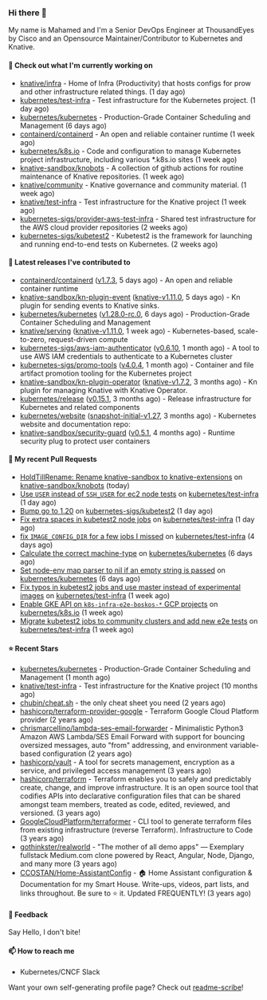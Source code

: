 ### Hi there 👋

My name is Mahamed and I'm a Senior DevOps Engineer at ThousandEyes by Cisco and an Opensource Maintainer/Contributor to Kubernetes and Knative.

#### 👷 Check out what I'm currently working on

- [knative/infra](https://github.com/knative/infra) - Home of Infra (Productivity) that hosts configs for prow and other infrastructure related things. (1 day ago)
- [kubernetes/test-infra](https://github.com/kubernetes/test-infra) - Test infrastructure for the Kubernetes project. (1 day ago)
- [kubernetes/kubernetes](https://github.com/kubernetes/kubernetes) - Production-Grade Container Scheduling and Management (6 days ago)
- [containerd/containerd](https://github.com/containerd/containerd) - An open and reliable container runtime (1 week ago)
- [kubernetes/k8s.io](https://github.com/kubernetes/k8s.io) - Code and configuration to manage Kubernetes project infrastructure, including various *.k8s.io sites (1 week ago)
- [knative-sandbox/knobots](https://github.com/knative-sandbox/knobots) - A collection of github actions for routine maintenance of Knative repositories. (1 week ago)
- [knative/community](https://github.com/knative/community) - Knative governance and community material. (1 week ago)
- [knative/test-infra](https://github.com/knative/test-infra) - Test infrastructure for the Knative project (1 week ago)
- [kubernetes-sigs/provider-aws-test-infra](https://github.com/kubernetes-sigs/provider-aws-test-infra) - Shared test infrastructure for the AWS cloud provider repositories (2 weeks ago)
- [kubernetes-sigs/kubetest2](https://github.com/kubernetes-sigs/kubetest2) - Kubetest2 is the framework for launching and running end-to-end tests on Kubernetes. (2 weeks ago)

#### 🔭 Latest releases I've contributed to

- [containerd/containerd](https://github.com/containerd/containerd) ([v1.7.3](https://github.com/containerd/containerd/releases/tag/v1.7.3), 5 days ago) - An open and reliable container runtime
- [knative-sandbox/kn-plugin-event](https://github.com/knative-sandbox/kn-plugin-event) ([knative-v1.11.0](https://github.com/knative-sandbox/kn-plugin-event/releases/tag/knative-v1.11.0), 5 days ago) - Kn plugin for sending events to Knative sinks.
- [kubernetes/kubernetes](https://github.com/kubernetes/kubernetes) ([v1.28.0-rc.0](https://github.com/kubernetes/kubernetes/releases/tag/v1.28.0-rc.0), 6 days ago) - Production-Grade Container Scheduling and Management
- [knative/serving](https://github.com/knative/serving) ([knative-v1.11.0](https://github.com/knative/serving/releases/tag/knative-v1.11.0), 1 week ago) - Kubernetes-based, scale-to-zero, request-driven compute
- [kubernetes-sigs/aws-iam-authenticator](https://github.com/kubernetes-sigs/aws-iam-authenticator) ([v0.6.10](https://github.com/kubernetes-sigs/aws-iam-authenticator/releases/tag/v0.6.10), 1 month ago) - A tool to use AWS IAM credentials to authenticate to a Kubernetes cluster
- [kubernetes-sigs/promo-tools](https://github.com/kubernetes-sigs/promo-tools) ([v4.0.4](https://github.com/kubernetes-sigs/promo-tools/releases/tag/v4.0.4), 1 month ago) - Container and file artifact promotion tooling for the Kubernetes project
- [knative-sandbox/kn-plugin-operator](https://github.com/knative-sandbox/kn-plugin-operator) ([knative-v1.7.2](https://github.com/knative-sandbox/kn-plugin-operator/releases/tag/knative-v1.7.2), 3 months ago) - Kn plugin for managing Knative with Knative Operator.
- [kubernetes/release](https://github.com/kubernetes/release) ([v0.15.1](https://github.com/kubernetes/release/releases/tag/v0.15.1), 3 months ago) - Release infrastructure for Kubernetes and related components
- [kubernetes/website](https://github.com/kubernetes/website) ([snapshot-initial-v1.27](https://github.com/kubernetes/website/releases/tag/snapshot-initial-v1.27), 3 months ago) - Kubernetes website and documentation repo: 
- [knative-sandbox/security-guard](https://github.com/knative-sandbox/security-guard) ([v0.5.1](https://github.com/knative-sandbox/security-guard/releases/tag/v0.5.1), 4 months ago) - Runtime security plug to protect user containers

#### 🔨 My recent Pull Requests

- [HoldTillRename: Rename knative-sandbox to knative-extensions](https://github.com/knative-sandbox/knobots/pull/320) on [knative-sandbox/knobots](https://github.com/knative-sandbox/knobots) (today)
- [Use `USER` instead of `SSH_USER` for ec2 node tests](https://github.com/kubernetes/test-infra/pull/30251) on [kubernetes/test-infra](https://github.com/kubernetes/test-infra) (1 day ago)
- [Bump go to 1.20](https://github.com/kubernetes-sigs/kubetest2/pull/234) on [kubernetes-sigs/kubetest2](https://github.com/kubernetes-sigs/kubetest2) (1 day ago)
- [Fix extra spaces in kubetest2 node jobs](https://github.com/kubernetes/test-infra/pull/30250) on [kubernetes/test-infra](https://github.com/kubernetes/test-infra) (1 day ago)
- [fix `IMAGE_CONFIG_DIR` for a few jobs I missed](https://github.com/kubernetes/test-infra/pull/30230) on [kubernetes/test-infra](https://github.com/kubernetes/test-infra) (4 days ago)
- [Calculate the correct machine-type](https://github.com/kubernetes/kubernetes/pull/119603) on [kubernetes/kubernetes](https://github.com/kubernetes/kubernetes) (6 days ago)
- [Set node-env map parser to nil if an empty string is passed](https://github.com/kubernetes/kubernetes/pull/119587) on [kubernetes/kubernetes](https://github.com/kubernetes/kubernetes) (6 days ago)
- [Fix typos in kubetest2 jobs and use master instead of experimental images](https://github.com/kubernetes/test-infra/pull/30197) on [kubernetes/test-infra](https://github.com/kubernetes/test-infra) (1 week ago)
- [Enable GKE API on `k8s-infra-e2e-boskos-*` GCP projects](https://github.com/kubernetes/k8s.io/pull/5628) on [kubernetes/k8s.io](https://github.com/kubernetes/k8s.io) (1 week ago)
- [Migrate kubetest2 jobs to community clusters and add new e2e tests](https://github.com/kubernetes/test-infra/pull/30195) on [kubernetes/test-infra](https://github.com/kubernetes/test-infra) (1 week ago)

#### ⭐ Recent Stars

- [kubernetes/kubernetes](https://github.com/kubernetes/kubernetes) - Production-Grade Container Scheduling and Management (1 month ago)
- [knative/test-infra](https://github.com/knative/test-infra) - Test infrastructure for the Knative project (10 months ago)
- [chubin/cheat.sh](https://github.com/chubin/cheat.sh) - the only cheat sheet you need (2 years ago)
- [hashicorp/terraform-provider-google](https://github.com/hashicorp/terraform-provider-google) - Terraform Google Cloud Platform provider (2 years ago)
- [chrismarcellino/lambda-ses-email-forwarder](https://github.com/chrismarcellino/lambda-ses-email-forwarder) - Minimalistic Python3 Amazon AWS Lambda/SES Email Forward with support for bouncing oversized messages, auto &#34;from&#34; addressing, and environment variable-based configuration (2 years ago)
- [hashicorp/vault](https://github.com/hashicorp/vault) - A tool for secrets management, encryption as a service, and privileged access management (3 years ago)
- [hashicorp/terraform](https://github.com/hashicorp/terraform) - Terraform enables you to safely and predictably create, change, and improve infrastructure. It is an open source tool that codifies APIs into declarative configuration files that can be shared amongst team members, treated as code, edited, reviewed, and versioned. (3 years ago)
- [GoogleCloudPlatform/terraformer](https://github.com/GoogleCloudPlatform/terraformer) - CLI tool to generate terraform files from existing infrastructure (reverse Terraform). Infrastructure to Code (3 years ago)
- [gothinkster/realworld](https://github.com/gothinkster/realworld) - &#34;The mother of all demo apps&#34; — Exemplary fullstack Medium.com clone powered by React, Angular, Node, Django, and many more (3 years ago)
- [CCOSTAN/Home-AssistantConfig](https://github.com/CCOSTAN/Home-AssistantConfig) - :house: Home Assistant configuration &amp; Documentation for my Smart House.  Write-ups, videos, part lists, and links throughout. Be sure to :star: it. Updated FREQUENTLY! (3 years ago)

#### 💬 Feedback

Say Hello, I don't bite!

#### 📫 How to reach me

- Kubernetes/CNCF Slack

Want your own self-generating profile page? Check out [readme-scribe](https://github.com/muesli/readme-scribe)!


